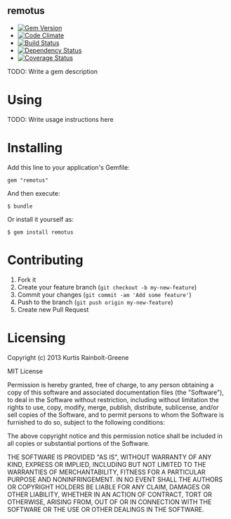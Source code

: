 remotus
-------

  - [![Gem Version](https://badge.fury.io/rb/remotus.png)](https://rubygems.org/gems/remotus)
  - [![Code Climate](https://codeclimate.com/github/krainboltgreene/remotus.png)](https://codeclimate.com/github/krainboltgreene/remotus)
  - [![Build Status](https://travis-ci.org/krainboltgreene/remotus.png)](https://travis-ci.org/krainboltgreene/remotus)
  - [![Dependency Status](https://gemnasium.com/krainboltgreene/remotus.png)](https://gemnasium.com/krainboltgreene/remotus)
  - [![Coverage Status](https://coveralls.io/repos/krainboltgreene/remotus/badge.png?branch=master)](https://coveralls.io/r/krainboltgreene/remotus)


TODO: Write a gem description


Using
=====

TODO: Write usage instructions here


Installing
==========

Add this line to your application's Gemfile:

    gem "remotus"

And then execute:

    $ bundle

Or install it yourself as:

    $ gem install remotus


Contributing
============

  1. Fork it
  2. Create your feature branch (`git checkout -b my-new-feature`)
  3. Commit your changes (`git commit -am 'Add some feature'`)
  4. Push to the branch (`git push origin my-new-feature`)
  5. Create new Pull Request


Licensing
=========

Copyright (c) 2013 Kurtis Rainbolt-Greene

MIT License

Permission is hereby granted, free of charge, to any person obtaining
a copy of this software and associated documentation files (the
"Software"), to deal in the Software without restriction, including
without limitation the rights to use, copy, modify, merge, publish,
distribute, sublicense, and/or sell copies of the Software, and to
permit persons to whom the Software is furnished to do so, subject to
the following conditions:

The above copyright notice and this permission notice shall be
included in all copies or substantial portions of the Software.

THE SOFTWARE IS PROVIDED "AS IS", WITHOUT WARRANTY OF ANY KIND,
EXPRESS OR IMPLIED, INCLUDING BUT NOT LIMITED TO THE WARRANTIES OF
MERCHANTABILITY, FITNESS FOR A PARTICULAR PURPOSE AND
NONINFRINGEMENT. IN NO EVENT SHALL THE AUTHORS OR COPYRIGHT HOLDERS BE
LIABLE FOR ANY CLAIM, DAMAGES OR OTHER LIABILITY, WHETHER IN AN ACTION
OF CONTRACT, TORT OR OTHERWISE, ARISING FROM, OUT OF OR IN CONNECTION
WITH THE SOFTWARE OR THE USE OR OTHER DEALINGS IN THE SOFTWARE.
